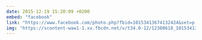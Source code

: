 ```yaml
---
date: 2015-12-19 15:20:09 +0200
embed: "facebook"
link: "https://www.facebook.com/photo.php?fbid=10153413674132424&set=p.10153413674132424&type=3&theater"
img: "https://scontent-waw1-1.xx.fbcdn.net/v/t34.0-12/12380618_10153413726732424_502583039_n.jpg?oh=77b37239ff6e9e9060d3d9884810c78d&oe=58E5AC65"
---
```

